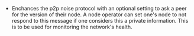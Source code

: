 * Enchances the p2p noise protocol with an optional setting to ask a peer
  for the version of their node. A node operator can set one's node to not
  respond to this message if one considers this a private information. This is
  to be used for monitoring the network's health.
